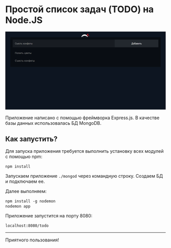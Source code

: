 # Простой список задач (TODO) на Node.JS

![Скриншот приложения TODO на Node.JS](screenshot.png "Список задач на Node.JS")

Приложение написано с помощью фреймворка Express.js. В качестве базы данных использовалась БД MongoDB.

## Как запустить?
Для запуска приложения требуется выполнить установку всех модулей с помощью npm:
```
npm install
```

Запускаем приложение ```./mongod``` через командную строку. Создаем БД и подключаем ее.

Далее выполняем:
```
npm install -g nodemon
nodemon app
```
Приложение запустится на порту 8080:
```
localhost:8080/todo
```

---
Приятного пользования!
